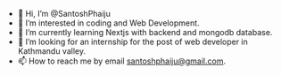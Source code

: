 - 👋 Hi, I’m @SantoshPhaiju
- 👀 I’m interested in coding and Web Development.
- 🌱 I’m currently learning Nextjs with backend and mongodb database.
- 💞️ I’m looking for an internship for the post of web developer in Kathmandu valley.
- 📫 How to reach me by email santoshphaiju@gmail.com.

<!---
SantoshPhaiju/SantoshPhaiju is a ✨ special ✨ repository because its `README.md` (this file) appears on your GitHub profile.
You can click the Preview link to take a look at your changes.
--->
